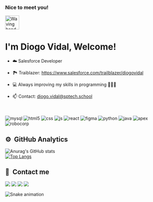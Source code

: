 ### Nice to meet you!  
<img src="https://raw.githubusercontent.com/nixin72/nixin72/master/wave.gif" 
         alt="Waving hand animated gif"
         height="45"
         width="45" />
<h1>I'm Diogo Vidal, Welcome!</h1>

- ☁️ Salesforce Developer

- 🏞️ Traiblazer: https://www.salesforce.com/trailblazer/diogovidal

- 💻 Always improving my skills in programming 🧑🏻‍💻 

- 📫 Contact: diogo.vidal@sptech.school


<div style="display: inline_block"><br>
     <div style="display: inline_block">
    <br>
    <img alt="mysql" src="https://img.shields.io/badge/MySQL-005C84?style=for-the-badge&logo=mysql&logoColor=white">
    <img alt="html5" src="https://img.shields.io/badge/HTML5-E34F26?style=for-the-badge&logo=html5&logoColor=white">
    <img alt="css" src="https://img.shields.io/badge/CSS3-1572B6?style=for-the-badge&logo=css3&logoColor=white">
    <img alt="js" src="https://img.shields.io/badge/JavaScript-F7DF1E?style=for-the-badge&logo=javascript&logoColor=black">
    <img alt="react" src="https://img.shields.io/badge/React-20232A?style=for-the-badge&logo=react&logoColor=61DAFB">
    <img alt="figma" src="https://img.shields.io/badge/Figma-F24E1E?style=for-the-badge&logo=figma&logoColor=white">
    <img alt="python" src="https://img.shields.io/badge/Python-3776AB?style=for-the-badge&logo=python&logoColor=white">
    <img alt="java" src="https://img.shields.io/badge/Java-007396?style=for-the-badge&logo=java&logoColor=white">
    <img alt="apex" src="https://img.shields.io/badge/Apex-007396?style=for-the-badge&logo=apex&logoColor=white">
    <img alt="robocorp" src="https://img.shields.io/badge/Robocorp-64B587?style=for-the-badge&logo=robocorp&logoColor=white">
</div>
   
   

</div>

## ⚙️ &nbsp;GitHub Analytics

![Anurag's GitHub stats](https://github-readme-stats.vercel.app/api?username=diogovidall&show_icons=true&theme=radical) <br>
[![Top Langs](https://github-readme-stats.vercel.app/api/top-langs/?username=diogovidall&hide_progress=false)](https://github.com/diogovidall/github-readme-stats) <br>

## 📱 &nbsp;Contact me

<div>
 <a href="https://www.instagram.com/odiogovidall/?next=%2F" target="_blank"><img src="https://img.shields.io/badge/-Instagram-%23E4405F?style=for-the-badge&logo=instagram&logoColor=white" target="_blank"></a>
  <a href="1018261436641845248" target="_blank"><img src="https://img.shields.io/badge/Discord-7289DA?style=for-the-badge&logo=discord&logoColor=white" target="_blank"></a> 
   <a href = "mailto:diogovidal0702@gmail.com"><img src="https://img.shields.io/badge/-Gmail-%23333?style=for-the-badge&logo=gmail&logoColor=white" target="_blank"></a>
    <a href="https://www.linkedin.com/in/diogo-vidal-5b5455252/" target="_blank"><img src="https://img.shields.io/badge/-LinkedIn-%230077B5?style=for-the-badge&logo=linkedin&logoColor=white" target="_blank"></a> 
</div>

 ![Snake animation](https://github.com/diogovidall/diogovidall/blob/output/github-contribution-grid-snake.svg)

  
